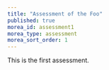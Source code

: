 ```yaml
---
title: "Assessment of the Foo"
published: true
morea_id: assessment1
morea_type: assessment
morea_sort_order: 1
---
```


This is the first assessment.